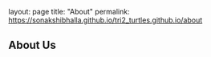 layout: page
title: "About"
permalink: https://sonakshibhalla.github.io/tri2_turtles.github.io/about

## About Us
